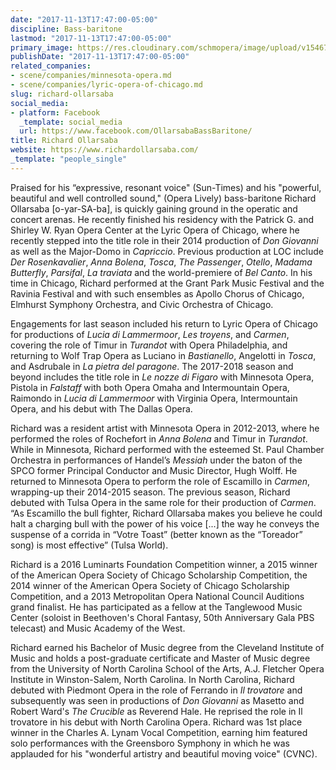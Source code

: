 ```yaml
---
date: "2017-11-13T17:47:00-05:00"
discipline: Bass-baritone
lastmod: "2017-11-13T17:47:00-05:00"
primary_image: https://res.cloudinary.com/schmopera/image/upload/v1546739198/media/2019/01/RichardOllarsaba.jpg
publishDate: "2017-11-13T17:47:00-05:00"
related_companies:
- scene/companies/minnesota-opera.md
- scene/companies/lyric-opera-of-chicago.md
slug: richard-ollarsaba
social_media:
- platform: Facebook
  _template: social_media
  url: https://www.facebook.com/OllarsabaBassBaritone/
title: Richard Ollarsaba
website: https://www.richardollarsaba.com/
_template: "people_single"
---
```

Praised	for	his	“expressive, resonant voice" (Sun-Times) and his "powerful,	beautiful	 and	 well	 controlled	 sound,"	 (Opera	 Lively) bass-baritone Richard Ollarsaba	[o-yar-SA-ba],	 is	 quickly gaining	ground	 in	 the	 operatic	and	 concert arenas.	 He	 recently	 finished	 his	 residency	 with the	 Patrick	 G.	 and	 Shirley	 W.	 Ryan	Opera	 Center	at	 the	 Lyric	Opera	 of	 Chicago,	where	he	recently	 stepped	 into	 the	 title	 role	 in	 their	 2014	 production	 of *Don	 Giovanni* as 	 well	 as	 the Major-Domo	 in	 *Capriccio*. Previous	 production	 at LOC	 include *Der	Rosenkavalier*, *Anna	 Bolena*,	 *Tosca*,	 *The	 Passenger*,	 *Otello*,	 *Madama	 Butterfly*, *Parsifal*, *La	traviata* and	the	world-premiere	of *Bel	Canto*. In	his	time	 in	Chicago,	Richard	performed	at the Grant	Park	Music	Festival	and	the	Ravinia	 Festival	 and	 with	 such	 ensembles	 as	 Apollo	 Chorus	 of	 Chicago,	 Elmhurst	 Symphony	Orchestra,	and	Civic	Orchestra	of	Chicago.

Engagements for last season included his return to Lyric Opera of Chicago for productions of *Lucia di Lammermoor*, *Les troyens*, and *Carmen*, covering the role of Timur in *Turandot* with Opera Philadelphia, and returning to Wolf Trap Opera as Luciano in *Bastianello*, Angelotti in *Tosca*, and Asdrubale in *La pietra del paragone*. The 2017-2018 season and beyond includes the title role in *Le nozze di Figaro* with Minnesota Opera, Pistola in *Falstaff* with both Opera Omaha and Intermountain Opera, Raimondo in *Lucia di Lammermoor* with Virginia Opera, Intermountain Opera, and his debut with The Dallas Opera.

Richard	was	a	resident	artist	with	Minnesota	Opera	in	2012-2013,	where	he	performed	the	roles	of	Rochefort	in	*Anna	 Bolena* and	Timur	in	*Turandot*.	While	in	Minnesota,	Richard performed	with	the	esteemed	St.	Paul	Chamber	Orchestra	 in	 performances	 of	 Handel’s	 *Messiah*	 under	 the	 baton	 of	 the	 SPCO	 former	 Principal	 Conductor	 and	 Music	 Director, Hugh	Wolff.	He	returned	to	Minnesota	Opera	to	perform	the	role	of	Escamillo	in	*Carmen*,	wrapping-up	their	2014-2015	 season.	The	previous	season,	Richard	debuted	with	Tulsa	Opera in	the	same	role	 for	their	production	of	*Carmen*.	“As Escamillo	the	bull	fighter,	Richard	Ollarsaba	makes	you	believe	he	could	halt	a	charging	bull	with	the	power of	his	voice	[...]	 the	 way	 he	 conveys	 the	 suspense	 of	 a	 corrida	 in	 “Votre	 Toast”	 (better	 known	 as	 the	 “Toreador”	 song)	 is	 most	 effective”	(Tulsa	World).

Richard	is	a	2016	Luminarts	Foundation	Competition	winner,	a	2015	winner	of	the	American	Opera	Society	of	Chicago	 Scholarship	 Competition,	the	 2014	winner	 of	 the	American	Opera	Society	 of	Chicago	Scholarship	Competition, and	a	2013	Metropolitan	Opera	National	Council	Auditions	grand finalist.	He	has	participated	as	a	fellow	at	the	Tanglewood	Music	 Center	(soloist	in	 Beethoven's	Choral	Fantasy,	 50th Anniversary	Gala	 PBS	 telecast)	and	Music	Academy	 of	 the West.	

Richard	earned	his	Bachelor	of	Music	degree	from	the	Cleveland Institute	of	Music	and	holds	a	post-graduate	certificate	and	Master	of	Music	degree	 from	 the	University	of	North Carolina	School	of	 the	Arts,	A.J.	Fletcher	Opera Institute	in	Winston-Salem,	North	Carolina.	In	North	Carolina,	Richard	debuted	with	Piedmont	Opera	in	the	role	of	Ferrando	in *Il	trovatore*	and	 subsequently	was	 seen	in	 productions	 of *Don	Giovanni*	as	Masetto	and	 Robert	Ward's	*The	 Crucible* as Reverend	Hale.	He	reprised	the	role	in	Il	trovatore	in	his	debut	with	North	Carolina	Opera.	Richard	was	1st	place winner in	the	Charles	A.	Lynam	Vocal	Competition,	earning	him	featured	solo	performances	with	the	Greensboro	Symphony	in	which	he	was	applauded	for	his	"wonderful	artistry	and	beautiful moving	voice"	(CVNC).